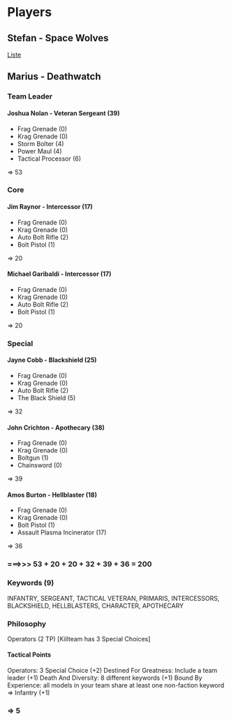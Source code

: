 # Players

## Stefan - Space Wolves  
[Liste](https://github.com/Labernator/HoR/blob/master/Campaign/The%20Karnemak%20Incident%20(Herbst%202019)/Space%20Wolves%20Battle%20Log.md#initial-space-wolves-kill-team)

## Marius - Deathwatch

### Team Leader
#### Joshua Nolan - Veteran Sergeant (39) 
- Frag Grenade (0)
- Krag Grenade (0)
- Storm Bolter (4)
- Power Maul (4)
- Tactical Processor (6)

=> 53

### Core
#### Jim Raynor - Intercessor (17)
- Frag Grenade (0)
- Krag Grenade (0)
- Auto Bolt Rifle (2)
- Bolt Pistol (1)

=> 20

#### Michael Garibaldi - Intercessor (17)
- Frag Grenade (0)
- Krag Grenade (0)
- Auto Bolt Rifle (2)
- Bolt Pistol (1)

=> 20

### Special
#### Jayne Cobb - Blackshield (25)
- Frag Grenade (0)
- Krag Grenade (0)
- Auto Bolt Rifle (2)
- The Black Shield (5)

=> 32

#### John Crichton - Apothecary (38)
- Frag Grenade (0)
- Krag Grenade (0)
- Boltgun (1)
- Chainsword (0)

=> 39

#### Amos Burton - Hellblaster (18)
- Frag Grenade (0)
- Krag Grenade (0)
- Bolt Pistol (1)
- Assault Plasma Incinerator (17)

=> 36

### ===>>> 53 + 20 + 20 + 32 + 39 + 36 = 200

### Keywords (9)
INFANTRY, SERGEANT, TACTICAL VETERAN, PRIMARIS, INTERCESSORS, BLACKSHIELD, HELLBLASTERS, CHARACTER, APOTHECARY

### Philosophy
Operators (2 TP) [Killteam has 3 Special Choices]

#### Tactical Points
Operators: 3 Special Choice (+2)
Destined For Greatness: Include a team leader (+1)
Death And Diversity: 8 different keywords (+1)
Bound By Experience: all models in your team share at least one non-faction 
keyword => Infantry (+1)
### => 5
